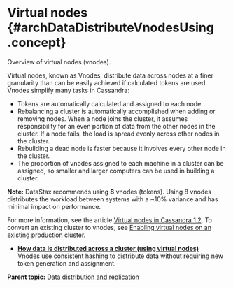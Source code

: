 # Virtual nodes {#archDataDistributeVnodesUsing .concept}

Overview of virtual nodes \(vnodes\).

Virtual nodes, known as Vnodes, distribute data across nodes at a finer granularity than can be easily achieved if calculated tokens are used. Vnodes simplify many tasks in Cassandra:

-   Tokens are automatically calculated and assigned to each node.
-   Rebalancing a cluster is automatically accomplished when adding or removing nodes. When a node joins the cluster, it assumes responsibility for an even portion of data from the other nodes in the cluster. If a node fails, the load is spread evenly across other nodes in the cluster.
-   Rebuilding a dead node is faster because it involves every other node in the cluster.
-   The proportion of vnodes assigned to each machine in a cluster can be assigned, so smaller and larger computers can be used in building a cluster.

**Note:** DataStax recommends using **8** vnodes \(tokens\). Using 8 vnodes distributes the workload between systems with a ~10% variance and has minimal impact on performance.

For more information, see the article [Virtual nodes in Cassandra 1.2](https://www.datastax.com/blog/2012/12/virtual-nodes-cassandra-12). To convert an existing cluster to vnodes, see [Enabling virtual nodes on an existing production cluster](../configuration/configVnodesProduction.md).

-   **[How data is distributed across a cluster \(using virtual nodes\)](../../cassandra/architecture/archDataDistributeDistribute.md)**  
Vnodes use consistent hashing to distribute data without requiring new token generation and assignment.

**Parent topic:** [Data distribution and replication](../../cassandra/architecture/archDataDistributeAbout.md)

